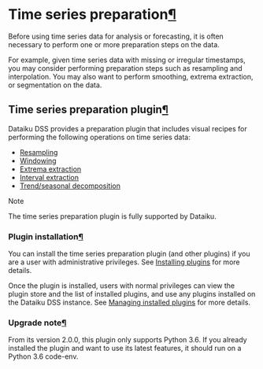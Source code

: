 Time series preparation[¶](#time-series-preparation "Permalink to this heading")
================================================================================


Before using time series data for analysis or forecasting, it is often necessary to perform one or more preparation steps on the data.


For example, given time series data with missing or irregular timestamps, you may consider performing preparation steps such as resampling and interpolation. You may also want to perform smoothing, extrema extraction, or segmentation on the data.



Time series preparation plugin[¶](#time-series-preparation-plugin "Permalink to this heading")
----------------------------------------------------------------------------------------------


Dataiku DSS provides a preparation plugin that includes visual recipes for performing the following operations on time series data:



* [Resampling](resampling.html)
* [Windowing](windowing.html)
* [Extrema extraction](extrema-extraction.html)
* [Interval extraction](interval-extraction.html)
* [Trend/seasonal decomposition](decomposition.html)




Note


The time series preparation plugin is fully supported by Dataiku.




### Plugin installation[¶](#plugin-installation "Permalink to this heading")


You can install the time series preparation plugin (and other plugins) if you are a user with administrative privileges. See [Installing plugins](../../plugins/installing.html) for more details.


Once the plugin is installed, users with normal privileges can view the plugin store and the list of installed plugins, and use any plugins installed on the Dataiku DSS instance. See [Managing installed plugins](../../plugins/installed.html) for more details.




### Upgrade note[¶](#upgrade-note "Permalink to this heading")


From its version 2\.0\.0, this plugin only supports Python 3\.6\. If you already installed the plugin and want to use its latest features, it should run on a
Python 3\.6 code\-env.